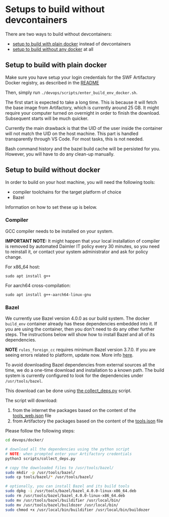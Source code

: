 # Setups to build without devcontainers

There are two ways to build without devcontainers:

* [setup to build with plain docker](#setup-to-build-with-plain-docker) instead of devcontainers
* [setup to build without any docker](#setup-to-build-without-docker) at all

## Setup to build with plain docker

Make sure you have setup your login credentials for the SWF Artifactory Docker registry, as described in the
[README](../README.md#setup-credentials-for-swf-artifactory-docker-registry)

Then, simply run `./devops/scripts/enter_build_env_docker.sh`.

The first start is expected to take a long time. This is because it will fetch the base image from Artifactory, which
is currently around 25 GB. It might require your computer turned on overnight in order to finish the download.
Subsequent starts will be much quicker.

Currently the main drawback is that the UID of the user inside the container will not match the UID on the host
machine. This part is handled transparently through VS Code. For most tasks, this is not needed.

Bash command history and the bazel build cache will be persisted for you. However, you will have to do any clean-up
manually.

## Setup to build without docker

In order to build on your host machine, you will need the following tools:

- compiler toolchains for the target platform of choice
- Bazel

Information on how to set these up is below.

### Compiler

GCC compiler needs to be installed on your system.

**IMPORTANT NOTE:** It might happen that your local installation of compiler is removed by automated Daimler IT policy
every 30 minutes, so you need to reinstall it, or contact your system administrator and ask for policy change.

For x86_64 host:

```
sudo apt install g++
```

For aarch64 cross-compilation:

```
sudo apt install g++-aarch64-linux-gnu
```

### Bazel

We currently use Bazel version 4.0.0 as our build system. The docker `build_env` container already has these
dependencies embedded into it. If you are using the container, then you don't need to do any other further steps. The
instructions below will show how to install Bazel and all of its dependencies.

**NOTE** `rules_foreign_cc` requires minimum Bazel version 3.7.0. If you are seeing errors related to platform, update
now. More info [here](https://github.com/bazelbuild/rules_foreign_cc/commit/f48ec05fed3170b8b32bbc4b6d8fd4175f8b8cff).

To avoid downloading Bazel dependencies from external sources all the time, we do a one-time download and installation
to a known path. The build system is currently configured to look for the dependencies under `/usr/tools/bazel`.

This download can be done using [the collect_deps.py](devops/docker/scripts/collect_deps.py) script.

The script will download:

1. from the internet the packages based on the content of the
[tools_web.json](https://git.swf.daimler.com/adasdai/minerva_mpu_docker/-/blob/master/configuration/tools_web.json)
file
2. from Artifactory the packages based on the content of the
[tools.json](https://git.swf.daimler.com/adasdai/minerva_mpu_docker/-/blob/master/configuration/tools.json)
file

Please follow the following steps:

```bash
cd devops/docker/

# download all the dependencies using the python script
# NOTE: when prompted enter your Artifactory credentials
python3 scripts/collect_deps.py

# copy the downloaded files to /usr/tools/bazel/
sudo mkdir -p /usr/tools/bazel/
sudo cp tools/bazel/* /usr/tools/bazel/

# optionally, you can install Bazel and its build tools
sudo dpkg -i /usr/tools/bazel/bazel_4.0.0-linux-x86_64.deb
sudo rm /usr/tools/bazel/bazel_4.0.0-linux-x86_64.deb
sudo mv /usr/tools/bazel/buildifier /usr/local/bin/
sudo mv /usr/tools/bazel/buildozer /usr/local/bin/
sudo chmod +x /usr/local/bin/buildifier /usr/local/bin/buildozer
```
